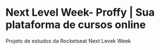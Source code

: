 # Next Level Week- Proffy | Sua plataforma de cursos online
Projeto de estudos da Rocketseat Next Levek Week
